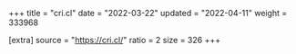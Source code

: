 +++
title = "cri.cl"
date = "2022-03-22"
updated = "2022-04-11"
weight = 333968

[extra]
source = "https://cri.cl/"
ratio = 2
size = 326
+++
